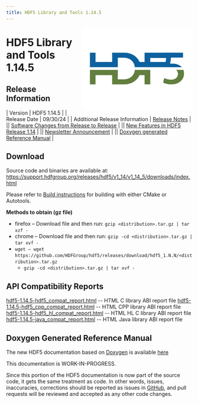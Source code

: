 ```yaml
---
title: HDF5 Library and Tools 1.14.5
---
```


<img alt="HDF5 Logo" align=right width=300 src="/assets/img/hdf5.jpeg">

# HDF5 Library and Tools 1.14.5

## Release Information

| Version | HDF5 1.14.5 |
| Release Date | 09/30/24 |
| Additional Release Information | [Release Notes](https://github.com/HDFGroup/hdf5/blob/hdf5_1_14_5/release_docs/RELEASE.txt) |
|| [Software Changes from Release to Release](../../documentation/hdf5-docs/release_specifics/sw_changes_1.14.html) |
|| [New Features in HDF5 Release 1.14](../../documentation/hdf5-docs/release_specifics/new_features_1_14.html) |
|| [Newsletter Announcement](https://www.hdfgroup.org/2024/09/30/release-of-hdf5-1-14-5-newsletter-204/) |
|| [Doxygen generated Reference Manual](https://support.hdfgroup.org/releases/hdf5/latest-docs.html) |


## Download

Source code and binaries are available at:
https://support.hdfgroup.org/releases/hdf5/v1_14/v1_14_5/downloads/index.html

Please refer to [Build instructions](https://github.com/HDFGroup/hdf5/blob/hdf5_1.14.5/release_docs/INSTALL) for building with either CMake or Autotools.


**Methods to obtain  (gz file)**
* firefox – Download file and then run:  `gzip <distribution>.tar.gz | tar xzf -`
* chrome –  Download file and then run:  `gzip -cd <distribution>.tar.gz | tar xvf -`
* `wget – wget https://github.com/HDFGroup/hdf5/releases/download/hdf5_1.N.N/<distribution>.tar.gz`
  * `gzip -cd <distribution>.tar.gz | tar xvf -`

## API Compatibility Reports

[hdf5-1.14.5-hdf5_compat_report.html](https://support.hdfgroup.org/releases/hdf5/v1_14/v1_14_5/downloads/compat_report/hdf5-1.14.5-hdf5_compat_report.html) -- HTML C library ABI report file
[hdf5-1.14.5-hdf5_cpp_compat_report.html](https://support.hdfgroup.org/releases/hdf5/v1_14/v1_14_5/downloads/compat_report/hdf5-1.14.5-hdf5_cpp_compat_report.html) -- HTML CPP library ABI report file
[hdf5-1.14.5-hdf5_hl_compat_report.html](https://support.hdfgroup.org/releases/hdf5/v1_14/v1_14_5/downloads/compat_report/hdf5-1.14.5-hdf5_hl_compat_report.html) -- HTML HL C library ABI report file
[hdf5-1.14.5-java_compat_report.html](https://support.hdfgroup.org/releases/hdf5/v1_14/v1_14_5/downloads/compat_report/hdf5-1.14.5-java_compat_report.html) -- HTML Java library ABI report file

## Doxygen Generated Reference Manual         

The new HDF5 documentation based on [Doxygen](https://www.doxygen.nl/index.html) is available [here](https://support.hdfgroup.org/releases/hdf5/v1_14/index.html)

This documentation is WORK-IN-PROGRESS. 

Since this portion of the HDF5 documentation is now part of the source code, it gets the same treatment as code. In other words, issues, inaccuracies, corrections should be reported as issues in [GitHub](https://github.com/HDFGroup/hdf5/issues), and pull requests will be reviewed and accepted as any other code changes.
